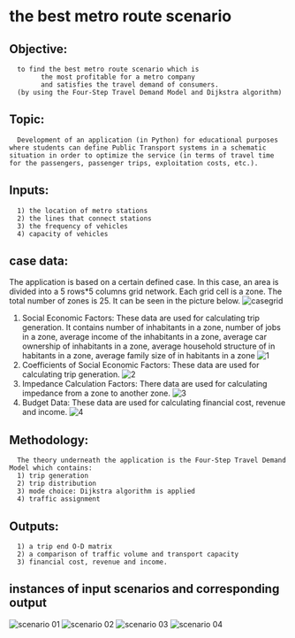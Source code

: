 # the best metro route scenario
## Objective:
      to find the best metro route scenario which is
            the most profitable for a metro company 
            and satisfies the travel demand of consumers. 
      (by using the Four-Step Travel Demand Model and Dijkstra algorithm)
      
## Topic:
      Development of an application (in Python) for educational purposes where students can define Public Transport systems in a schematic situation in order to optimize the service (in terms of travel time for the passengers, passenger trips, exploitation costs, etc.).

## Inputs:
      1) the location of metro stations
      2) the lines that connect stations
      3) the frequency of vehicles
      4) capacity of vehicles

## case data:
The application is based on a certain defined case. In this case, an area is divided into a 5 rows*5 columns grid network. Each grid cell is a zone. The total number of zones is 25. It can be seen in the picture below. 
![casegrid](https://user-images.githubusercontent.com/46351057/50719932-e575d680-10de-11e9-885b-8a1421423111.jpg)
1) Social Economic Factors: These data are used for calculating trip generation. It contains number of inhabitants in a zone, number of jobs in a zone, average income of the inhabitants in a zone, average car ownership of inhabitants in a zone, average household structure of in habitants in a zone, average family size of in habitants in a zone 
![1](https://user-images.githubusercontent.com/46351057/50719928-e444a980-10de-11e9-94e7-5c85a58e6886.png)
2) Coefficients of Social Economic Factors: These data are used for calculating trip generation.
![2](https://user-images.githubusercontent.com/46351057/50719929-e4dd4000-10de-11e9-8aba-c8c7be118c3f.PNG)
3) Impedance Calculation Factors: There data are used for calculating impedance from a zone to another zone. 
![3](https://user-images.githubusercontent.com/46351057/50719930-e4dd4000-10de-11e9-9bb9-3411baf4c16f.png)
4) Budget Data: These data are used for calculating financial cost, revenue and income. 
![4](https://user-images.githubusercontent.com/46351057/50719931-e575d680-10de-11e9-86f4-130189f9e7eb.png)

      
## Methodology: 
      The theory underneath the application is the Four-Step Travel Demand Model which contains: 
      1) trip generation
      2) trip distribution
      3) mode choice: Dijkstra algorithm is applied
      4) traffic assignment
      
## Outputs:
      1) a trip end O-D matrix
      2) a comparison of traffic volume and transport capacity
      3) financial cost, revenue and income.


## instances of input scenarios and corresponding output
![scenario 01](https://user-images.githubusercontent.com/46351057/50719570-1226ef80-10d9-11e9-8a9f-a95c40b06f00.jpg)
![scenario 02](https://user-images.githubusercontent.com/46351057/50719571-16eba380-10d9-11e9-8d36-19309103fd55.jpg)
![scenario 03](https://user-images.githubusercontent.com/46351057/50719573-19e69400-10d9-11e9-9c7d-b31f1bfc6c98.jpg)
![scenario 04](https://user-images.githubusercontent.com/46351057/50695640-36061900-1078-11e9-8710-de0d4a9cc896.jpg)
